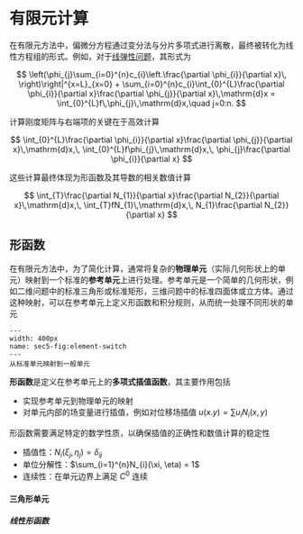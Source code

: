# 有限元计算

在有限元方法中，偏微分方程通过变分法与分片多项式进行离散，最终被转化为线性方程组的形式。例如，对于[线弹性问题](../../Elasticity/chap1/sec9-numerical-simple.md)，其形式为

$$
\left(\phi_{j}\sum_{i=0}^{n}c_{i}\left.\frac{\partial \phi_{i}}{\partial x}\, \right)\right|^{x=L}_{x=0} + \sum_{i=0}^{n}c_{i}\int_{0}^{L}\frac{\partial \phi_{i}}{\partial x}\frac{\partial \phi_{j}}{\partial x}\,\mathrm{d}x = \int_{0}^{L}f\,\phi_{j}\,\mathrm{d}x,\quad j=0:n.
$$

计算刚度矩阵与右端项的关键在于高效计算

$$
\int_{0}^{L}\frac{\partial \phi_{i}}{\partial x}\frac{\partial \phi_{j}}{\partial x}\,\mathrm{d}x,\, \int_{0}^{L}f\phi_{j}\,\mathrm{d}x,\, \phi_{j}\frac{\partial \phi_{i}}{\partial x}
$$

这些计算最终体现为形函数及其导数的相关数值计算

$$
\int_{T}\frac{\partial N_{1}}{\partial x}\frac{\partial N_{2}}{\partial x}\,\mathrm{d}x,\, \int_{T}fN_{1}\,\mathrm{d}x,\, N_{1}\frac{\partial N_{2}}{\partial x}
$$

## 形函数

在有限元方法中，为了简化计算，通常将复杂的**物理单元**（实际几何形状上的单元）映射到一个标准的**参考单元**上进行处理。参考单元是一个简单的几何形状，例如二维问题中的标准三角形或标准矩形，三维问题中的标准四面体或立方体。通过这种映射，可以在参考单元上定义形函数和积分规则，从而统一处理不同形状的单元

```{figure} ../../../images/Math/chap1/std-element.png
---
width: 400px
name: sec5-fig:element-switch
---
从标准单元映射到一般单元
```

**形函数**是定义在参考单元上的**多项式插值函数**，其主要作用包括

- 实现参考单元到物理单元的映射
- 对单元内部的场变量进行插值，例如对位移场插值 $u(x.y)=\sum u_{i}N_{i}(x,y)$

形函数需要满足特定的数学性质，以确保插值的正确性和数值计算的稳定性

- 插值性：$N_{i}(\xi_{j}, \eta_{j}) = \delta_{ij}$
- 单位分解性：$\sum_{i=1}^{n}N_{i}(\xi, \eta) = 1$
- 连续性：在单元边界上满足 $C^{0}$ 连续

#### 三角形单元

##### 线性形函数
